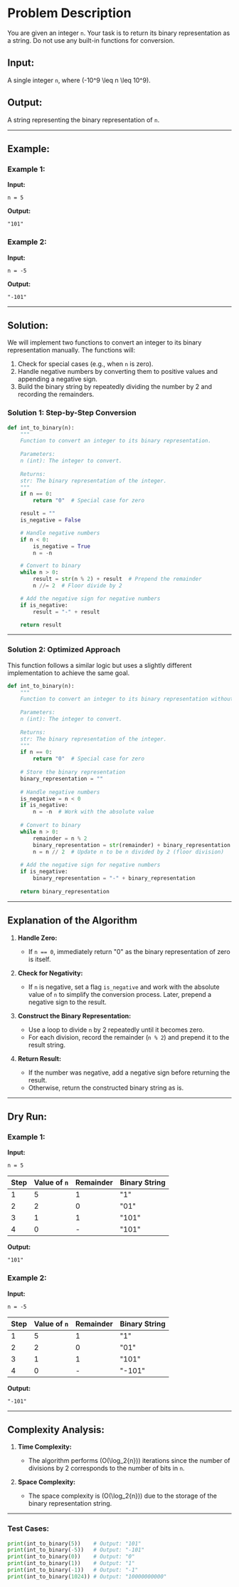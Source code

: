 # Problem Description

You are given an integer `n`. Your task is to return its binary representation as a string. Do not use any built-in functions for conversion.

## Input:
A single integer `n`, where \(-10^9 \leq n \leq 10^9\).

## Output:
A string representing the binary representation of `n`.

---

## Example:

### Example 1:
**Input:**
```plaintext
n = 5
```
**Output:**
```plaintext
"101"
```

### Example 2:
**Input:**
```plaintext
n = -5
```
**Output:**
```plaintext
"-101"
```

---

## Solution:
We will implement two functions to convert an integer to its binary representation manually. The functions will:
1. Check for special cases (e.g., when `n` is zero).
2. Handle negative numbers by converting them to positive values and appending a negative sign.
3. Build the binary string by repeatedly dividing the number by 2 and recording the remainders.

### Solution 1: Step-by-Step Conversion
```python
def int_to_binary(n):
    """
    Function to convert an integer to its binary representation.
    
    Parameters:
    n (int): The integer to convert.
    
    Returns:
    str: The binary representation of the integer.
    """
    if n == 0:
        return "0"  # Special case for zero

    result = ""
    is_negative = False

    # Handle negative numbers
    if n < 0:
        is_negative = True
        n = -n

    # Convert to binary
    while n > 0:
        result = str(n % 2) + result  # Prepend the remainder
        n //= 2  # Floor divide by 2

    # Add the negative sign for negative numbers
    if is_negative:
        result = "-" + result

    return result
```

---

### Solution 2: Optimized Approach
This function follows a similar logic but uses a slightly different implementation to achieve the same goal.

```python
def int_to_binary(n):
    """
    Function to convert an integer to its binary representation without using built-in functions.
    
    Parameters:
    n (int): The integer to convert.
    
    Returns:
    str: The binary representation of the integer.
    """
    if n == 0:
        return "0"  # Special case for zero
 
    # Store the binary representation
    binary_representation = ""
    
    # Handle negative numbers
    is_negative = n < 0
    if is_negative:
        n = -n  # Work with the absolute value
 
    # Convert to binary
    while n > 0:
        remainder = n % 2
        binary_representation = str(remainder) + binary_representation  # Prepend the remainder
        n = n // 2  # Update n to be n divided by 2 (floor division)
 
    # Add the negative sign for negative numbers
    if is_negative:
        binary_representation = "-" + binary_representation
 
    return binary_representation
```

---

## Explanation of the Algorithm
1. **Handle Zero:**
   - If `n == 0`, immediately return "0" as the binary representation of zero is itself.

2. **Check for Negativity:**
   - If `n` is negative, set a flag `is_negative` and work with the absolute value of `n` to simplify the conversion process. Later, prepend a negative sign to the result.

3. **Construct the Binary Representation:**
   - Use a loop to divide `n` by 2 repeatedly until it becomes zero.
   - For each division, record the remainder (`n % 2`) and prepend it to the result string.

4. **Return Result:**
   - If the number was negative, add a negative sign before returning the result.
   - Otherwise, return the constructed binary string as is.

---

## Dry Run:
### Example 1:
**Input:**
```plaintext
n = 5
```

| Step | Value of `n` | Remainder | Binary String |
|------|--------------|-----------|---------------|
| 1    | 5            | 1         | "1"           |
| 2    | 2            | 0         | "01"          |
| 3    | 1            | 1         | "101"         |
| 4    | 0            | -         | "101"         |

**Output:**
```plaintext
"101"
```

### Example 2:
**Input:**
```plaintext
n = -5
```

| Step | Value of `n` | Remainder | Binary String |
|------|--------------|-----------|---------------|
| 1    | 5            | 1         | "1"           |
| 2    | 2            | 0         | "01"          |
| 3    | 1            | 1         | "101"         |
| 4    | 0            | -         | "-101"        |

**Output:**
```plaintext
"-101"
```

---

## Complexity Analysis:
1. **Time Complexity:**
   - The algorithm performs \(O(\log_2{n})\) iterations since the number of divisions by 2 corresponds to the number of bits in `n`.

2. **Space Complexity:**
   - The space complexity is \(O(\log_2{n})\) due to the storage of the binary representation string.

---

### Test Cases:
```python
print(int_to_binary(5))    # Output: "101"
print(int_to_binary(-5))   # Output: "-101"
print(int_to_binary(0))    # Output: "0"
print(int_to_binary(1))    # Output: "1"
print(int_to_binary(-1))   # Output: "-1"
print(int_to_binary(1024)) # Output: "10000000000"
